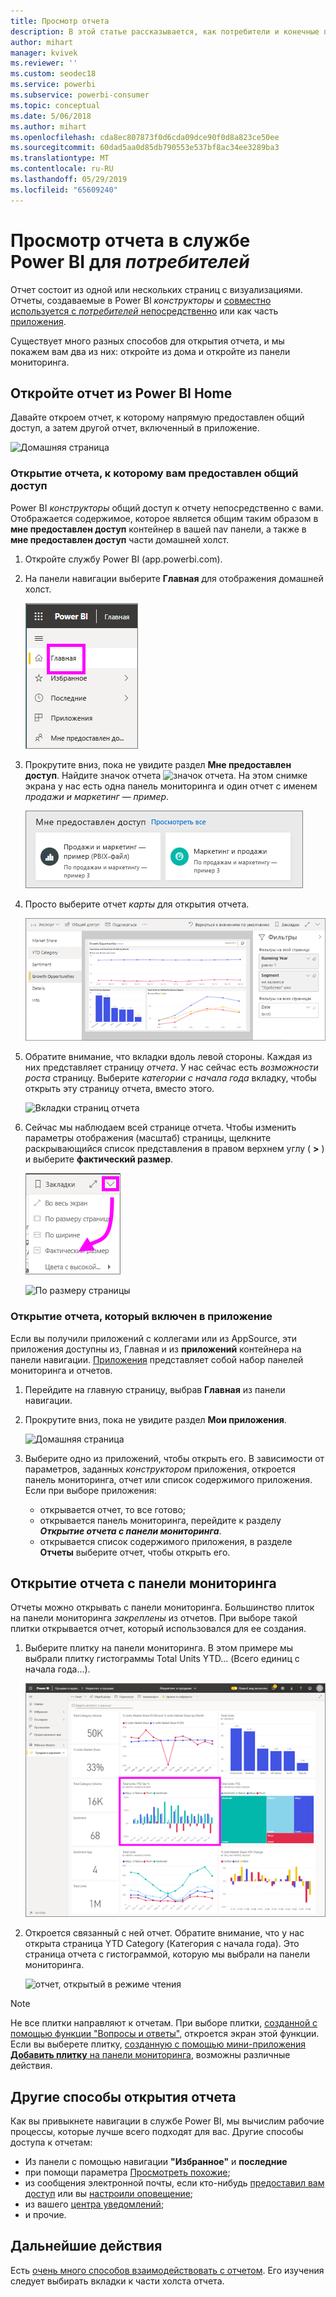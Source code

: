 ```yaml
---
title: Просмотр отчета
description: В этой статье рассказывается, как потребители и конечные пользователи Power BI могут открыть и просмотреть отчет Power BI.
author: mihart
manager: kvivek
ms.reviewer: ''
ms.custom: seodec18
ms.service: powerbi
ms.subservice: powerbi-consumer
ms.topic: conceptual
ms.date: 5/06/2018
ms.author: mihart
ms.openlocfilehash: cda8ec807873f0d6cda09dce90f0d8a823ce50ee
ms.sourcegitcommit: 60dad5aa0d85db790553e537bf8ac34ee3289ba3
ms.translationtype: MT
ms.contentlocale: ru-RU
ms.lasthandoff: 05/29/2019
ms.locfileid: "65609240"
---
```

# <a name="view-a-report-in-power-bi-service-for-consumers"></a>Просмотр отчета в службе Power BI для *потребителей*
Отчет состоит из одной или нескольких страниц с визуализациями. Отчеты, создаваемые в Power BI *конструкторы* и [совместно используется с *потребителей* непосредственно](end-user-shared-with-me.md) или как часть [приложения](end-user-apps.md). 

Существует много разных способов для открытия отчета, и мы покажем вам два из них: откройте из дома и откройте из панели мониторинга. 

<!-- add art-->


## <a name="open-a-report-from-power-bi-home"></a>Откройте отчет из Power BI Home
Давайте откроем отчет, к которому напрямую предоставлен общий доступ, а затем другой отчет, включенный в приложение.

   ![Домашняя страница](./media/end-user-report-open/power-bi-home.png)

### <a name="open-a-report-that-has-been-shared-with-you"></a>Открытие отчета, к которому вам предоставлен общий доступ
Power BI *конструкторы* общий доступ к отчету непосредственно с вами. Отображается содержимое, которое является общим таким образом в **мне предоставлен доступ** контейнер в вашей nav панели, а также в **мне предоставлен доступ** части домашней холст.

1. Откройте службу Power BI (app.powerbi.com).

2. На панели навигации выберите **Главная** для отображения домашней холст.  

   ![Домашний canvas](./media/end-user-report-open/power-bi-select-home-new.png)
   
3. Прокрутите вниз, пока не увидите раздел **Мне предоставлен доступ**. Найдите значок отчета ![значок отчета](./media/end-user-report-open/power-bi-report-icon.png). На этом снимке экрана у нас есть одна панель мониторинга и один отчет с именем *продажи и маркетинг — пример*. 
   
   ![Раздел "Мне предоставлен доступ" на домашней странице](./media/end-user-report-open/power-bi-shared-new.png)

4. Просто выберите отчет *карты* для открытия отчета.

   ![страница отчета](./media/end-user-report-open/power-bi-filter-pane.png)

5. Обратите внимание, что вкладки вдоль левой стороны.  Каждая из них представляет страницу *отчета*. У нас сейчас есть *возможности роста* страницу. Выберите *категории с начала года* вкладку, чтобы открыть эту страницу отчета, вместо этого. 

   ![Вкладки страниц отчета](./media/end-user-report-open/power-bi-tab-new.png)

6. Сейчас мы наблюдаем всей странице отчета. Чтобы изменить параметры отображения (масштаб) страницы, щелкните раскрывающийся список представления в правом верхнем углу ( **>** ) и выберите **фактический размер**.

   ![Изменение масштаба](./media/end-user-report-open/power-bi-fit-new.png)

   ![По размеру страницы](./media/end-user-report-open/power-bi-actual-size.png)

### <a name="open-a-report-that-is-part-of-an-app"></a>Открытие отчета, который включен в приложение
Если вы получили приложений с коллегами или из AppSource, эти приложения доступны из, Главная и из **приложений** контейнера на панели навигации. [Приложения](end-user-apps.md) представляет собой набор панелей мониторинга и отчетов.

1. Перейдите на главную страницу, выбрав **Главная** из панели навигации.

7. Прокрутите вниз, пока не увидите раздел **Мои приложения**.

   ![Домашняя страница](./media/end-user-report-open/power-bi-my-apps.png)

8. Выберите одно из приложений, чтобы открыть его. В зависимости от параметров, заданных *конструктором* приложения, откроется панель мониторинга, отчет или список содержимого приложения. Если при выборе приложения:
    - открывается отчет, то все готово;
    - открывается панель мониторинга, перейдите к разделу ***Открытие отчета с панели мониторинга***.
    - открывается список содержимого приложения, в разделе **Отчеты** выберите отчет, чтобы открыть его.


## <a name="open-a-report-from-a-dashboard"></a>Открытие отчета с панели мониторинга
Отчеты можно открывать с панели мониторинга. Большинство плиток на панели мониторинга *закреплены* из отчетов. При выборе такой плитки открывается отчет, который использовался для ее создания. 

1. Выберите плитку на панели мониторинга. В этом примере мы выбрали плитку гистограммы Total Units YTD... (Всего единиц с начала года...).

    ![панель мониторинга с выбранной плиткой](./media/end-user-report-open/power-bi-dashboard-new.png)

2.  Откроется связанный с ней отчет. Обратите внимание, что у нас открыта страница YTD Category (Категория с начала года). Это страница отчета с гистограммой, которую мы выбрали на панели мониторинга.

    ![отчет, открытый в режиме чтения](./media/end-user-report-open/power-bi-report-newer.png)

> [!NOTE]
> Не все плитки направляют к отчетам. При выборе плитки, [созданной с помощью функции "Вопросы и ответы"](end-user-q-and-a.md), откроется экран этой функции. Если вы выберете плитку, [созданную с помощью мини-приложения **Добавить плитку** на панели мониторинга](../service-dashboard-add-widget.md), возможны различные действия.  


##  <a name="still-more-ways-to-open-a-report"></a>Другие способы открытия отчета
Как вы привыкнете навигации в службе Power BI, мы вычислим рабочие процессы, которые лучше всего подходят для вас. Другие способы доступа к отчетам:
- Из панели с помощью навигации **"Избранное"** и **последние**    
- при помощи параметра [Просмотреть похожие](end-user-related.md);    
- из сообщения электронной почты, если кто-нибудь [предоставил вам доступ](../service-share-reports.md) или вы [настроили оповещение](end-user-alerts.md);    
- из вашего [центра уведомлений](end-user-notification-center.md);    
- и прочие.

## <a name="next-steps"></a>Дальнейшие действия
Есть [очень много способов взаимодействовать с отчетом](end-user-reading-view.md).  Его изучения следует выбирать вкладки к части холста отчета.

